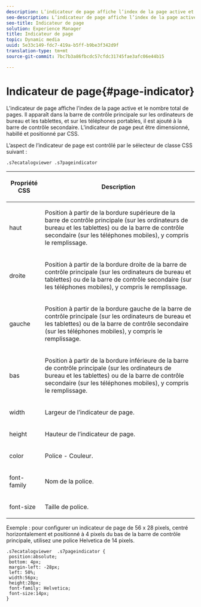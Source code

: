```yaml
---
description: L’indicateur de page affiche l’index de la page active et le nombre total de pages. Il apparaît dans la barre de contrôle principale sur les ordinateurs de bureau et les tablettes, et sur les téléphones portables, il est ajouté à la barre de contrôle secondaire. L’indicateur de page peut être dimensionné, habillé et positionné par CSS.
seo-description: L’indicateur de page affiche l’index de la page active et le nombre total de pages. Il apparaît dans la barre de contrôle principale sur les ordinateurs de bureau et les tablettes, et sur les téléphones portables, il est ajouté à la barre de contrôle secondaire. L’indicateur de page peut être dimensionné, habillé et positionné par CSS.
seo-title: Indicateur de page
solution: Experience Manager
title: Indicateur de page
topic: Dynamic media
uuid: 5e33c149-fdc7-419a-b5ff-b9be3f342d9f
translation-type: tm+mt
source-git-commit: 7bc7b3a86fbcdc57cfdc31745fae3afc06e44b15

---
```



# Indicateur de page{#page-indicator}

L’indicateur de page affiche l’index de la page active et le nombre total de pages. Il apparaît dans la barre de contrôle principale sur les ordinateurs de bureau et les tablettes, et sur les téléphones portables, il est ajouté à la barre de contrôle secondaire. L’indicateur de page peut être dimensionné, habillé et positionné par CSS.

L’aspect de l’indicateur de page est contrôlé par le sélecteur de classe CSS suivant :

`.s7ecatalogviewer .s7pageindicator`

<table id="table_94EE3F5BBE4547C0B4943471CEE7EDE4"> 
 <thead> 
  <tr> 
   <th colname="col1" class="entry"> <p> Propriété CSS </p> </th> 
   <th colname="col2" class="entry"> <p>Description </p> </th> 
  </tr> 
 </thead>
 <tbody> 
  <tr> 
   <td colname="col1"> <p> <span class="codeph"> haut </span> </p> </td> 
   <td colname="col2"> <p>Position à partir de la bordure supérieure de la barre de contrôle principale (sur les ordinateurs de bureau et les tablettes) ou de la barre de contrôle secondaire (sur les téléphones mobiles), y compris le remplissage. </p> </td> 
  </tr> 
  <tr> 
   <td colname="col1"> <p> <span class="codeph"> droite </span> </p> </td> 
   <td colname="col2"> <p>Position à partir de la bordure droite de la barre de contrôle principale (sur les ordinateurs de bureau et tablettes) ou de la barre de contrôle secondaire (sur les téléphones mobiles), y compris le remplissage. </p> </td> 
  </tr> 
  <tr> 
   <td colname="col1"> <p> <span class="codeph"> gauche </span> </p> </td> 
   <td colname="col2"> <p>Position à partir de la bordure gauche de la barre de contrôle principale (sur les ordinateurs de bureau et les tablettes) ou de la barre de contrôle secondaire (sur les téléphones mobiles), y compris le remplissage. </p> </td> 
  </tr> 
  <tr> 
   <td colname="col1"> <p> <span class="codeph"> bas </span> </p> </td> 
   <td colname="col2"> <p>Position à partir de la bordure inférieure de la barre de contrôle principale (sur les ordinateurs de bureau et les tablettes) ou de la barre de contrôle secondaire (sur les téléphones mobiles), y compris le remplissage. </p> </td> 
  </tr> 
  <tr> 
   <td colname="col1"> <p> <span class="codeph"> width </span> </p> </td> 
   <td colname="col2"> <p>Largeur de l’indicateur de page. </p> </td> 
  </tr> 
  <tr> 
   <td colname="col1"> <p> <span class="codeph"> height </span> </p> </td> 
   <td colname="col2"> <p>Hauteur de l’indicateur de page. </p> </td> 
  </tr> 
  <tr> 
   <td colname="col1"> <p> <span class="codeph"> color </span> </p> </td> 
   <td colname="col2"> <p>Police - Couleur. </p> </td> 
  </tr> 
  <tr> 
   <td colname="col1"> <p> <span class="codeph"> font-family </span> </p> </td> 
   <td colname="col2"> <p>Nom de la police. </p> </td> 
  </tr> 
  <tr> 
   <td colname="col1"> <p> <span class="codeph"> font-size </span> </p> </td> 
   <td colname="col2"> <p>Taille de police. </p> </td> 
  </tr> 
 </tbody> 
</table>

Exemple : pour configurer un indicateur de page de 56 x 28 pixels, centré horizontalement et positionné à 4 pixels du bas de la barre de contrôle principale, utilisez une police Helvetica de 14 pixels.

```
.s7ecatalogviewer  .s7pageindicator { 
 position:absolute; 
 bottom: 4px; 
 margin-left: -28px;  
 left: 50%; 
 width:56px; 
 height:28px; 
 font-family: Helvetica; 
 font-size:14px; 
}
```

